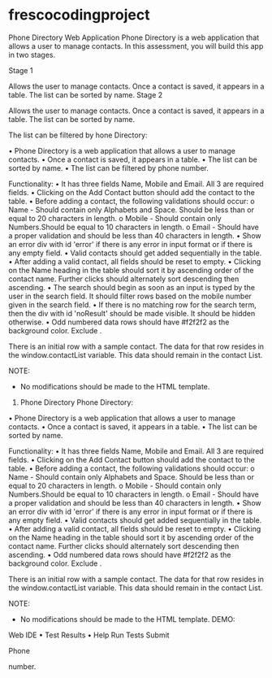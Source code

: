# frescocodingproject
Phone Directory Web Application
Phone Directory is a web application that allows a user to manage contacts. In this assessment, you will build this app in two stages.

Stage 1

Allows the user to manage contacts.
Once a contact is saved, it appears in a table.
The list can be sorted by name.
Stage 2

Allows the user to manage contacts.
Once a contact is saved, it appears in a table.
The list can be sorted by name.

The list can be filtered by hone Directory:
 
•	Phone Directory is a web application that allows a user to manage contacts.
•	Once a contact is saved, it appears in a table.
•	The list can be sorted by name.
•	The list can be filtered by phone number.
 
Functionality:
•	It has three fields Name, Mobile and Email. All 3 are required fields.
•	Clicking on the Add Contact button should add the contact to the table.
•	Before adding a contact, the following validations should occur:
o	Name - Should contain only Alphabets and Space. Should be less than or equal to 20 characters in length.
o	Mobile - Should contain only Numbers.Should be equal to 10 characters in length.
o	Email - Should have a proper validation and should be less than 40 characters in length.
•	Show an error div with id 'error' if there is any error in input format or if there is any empty field.
•	Valid contacts should get added sequentially in the table.
•	After adding a valid contact, all fields should be reset to empty.
•	Clicking on the Name heading in the table should sort it by ascending order of the contact name.  Further clicks should alternately sort descending then ascending.
•	The search should begin as soon as an input is typed by the user in the search field. It should filter rows based on the mobile number given in the search field.
•	If there is no matching row for the search term, then the div with id 'noResult' should be made visible.  It should be hidden otherwise.
•	Odd numbered data rows should have #f2f2f2 as the background color. Exclude <th>.
 
There is an initial row with a sample contact. The data for that row resides in the window.contactList variable. This data should remain in the contact List.
 
NOTE: 
 - No modifications should be made to the HTML template.



1. Phone Directory
Phone Directory:
 
•	Phone Directory is a web application that allows a user to manage contacts.
•	Once a contact is saved, it appears in a table.
•	The list can be sorted by name.
 
Functionality:
•	It has three fields Name, Mobile and Email. All 3 are required fields.
•	Clicking on the Add Contact button should add the contact to the table.
•	Before adding a contact, the following validations should occur:
o	Name - Should contain only Alphabets and Space. Should be less than or equal to 20 characters in length.
o	Mobile - Should contain only Numbers.Should be equal to 10 characters in length.
o	Email - Should have a proper validation and should be less than 40 characters in length.
•	Show an error div with id 'error' if there is any error in input format or if there is any empty field.
•	Valid contacts should get added sequentially in the table.
•	After adding a valid contact, all fields should be reset to empty.
•	Clicking on the Name heading in the table should sort it by ascending order of the contact name.  Further clicks should alternately sort descending then ascending.
•	Odd numbered data rows should have #f2f2f2 as the background color. Exclude <th>.
 
There is an initial row with a sample contact. The data for that row resides in the window.contactList variable. This data should remain in the contact List.
 
NOTE: 
 - No modifications should be made to the HTML template.
DEMO:
 
 Web IDE
•	Test Results
•	Help
Run Tests
Submit

  
Phone


 number.
